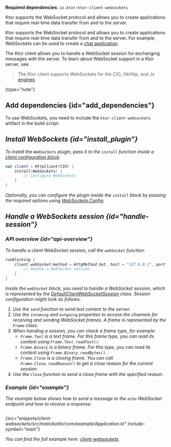 [//]: # (title: Client WebSockets)

<tldr>
<p>
<b>Required dependencies</b>: <code>io.ktor:ktor-client-websockets</code>
</p>
<var name="example_name" value="client-websockets"/>
<include from="lib.topic" element-id="download_example"/>
</tldr>

<link-summary>
Ktor supports the WebSocket protocol and allows you to create applications that require real-time data transfer from and to the server.
</link-summary>

Ktor supports the WebSocket protocol and allows you to create applications that require real-time data transfer from and to the server. For example, WebSockets can be used to create a [chat application](getting_started_ktor_client_chat.md).

The Ktor client allows you to handle a WebSocket session for exchanging messages with the server. To learn about WebSocket support in a Ktor server, see [](websocket.md).

> The Ktor client supports WebSockets for the CIO, OkHttp, and Js [engines](http-client_engines.md).
> 
{type="note"}


## Add dependencies {id="add_dependencies"}
To use WebSockets, you need to include the `ktor-client-websockets` artifact in the build script:

<var name="artifact_name" value="ktor-client-websockets"/>
<include from="lib.topic" element-id="add_ktor_artifact"/>

## Install WebSockets {id="install_plugin"}
To install the `WebSockets` plugin, pass it to the `install` function inside a [client configuration block](create-client.md#configure-client):

```kotlin
val client = HttpClient(CIO) {
    install(WebSockets) {
        // Configure WebSockets
    }
}
```

Optionally, you can configure the plugin inside the `install` block by passing the required options using [WebSockets.Config](https://api.ktor.io/ktor-client/ktor-client-core/io.ktor.client.plugins.websocket/-web-sockets/-config/index.html).


## Handle a WebSockets session {id="handle-session"}
### API overview {id="api-overview"}

To handle a client WebSocket session, call the `webSocket` function:

```kotlin
runBlocking {
    client.webSocket(method = HttpMethod.Get, host = "127.0.0.1", port = 8080, path = "/echo") {
        // Handle a WebSocket session
    }
}
```

Inside the `webSocket` block, you need to handle a WebSocket session, which is represented by the [DefaultClientWebSocketSession](https://api.ktor.io/ktor-shared/ktor-websockets/io.ktor.websocket/-default-web-socket-session/index.html) class. Session configuration might look as follows:

1. Use the `send` function to send text content to the server.
2. Use the `incoming` and `outgoing` properties to access the channels for receiving and sending WebSocket frames. A frame is represented by the `Frame` class.
3. When handing a session, you can check a frame type, for example:
    * `Frame.Text` is a text frame. For this frame type, you can read its content using `Frame.Text.readText()`.
    * `Frame.Binary` is a binary frame. For this type, you can read its content using `Frame.Binary.readBytes()`.
    * `Frame.Close` is a closing frame. You can call `Frame.Close.readReason()` to get a close reason for the current session.
4. Use the `close` function to send a close frame with the specified reason.

### Example {id="example"}

The example below shows how to send a message to the `echo` WebSocket endpoint and how to receive a response:

```kotlin
```
{src="snippets/client-websockets/src/main/kotlin/com/example/Application.kt" include-symbol="main"}

You can find the full example here: [client-websockets](https://github.com/ktorio/ktor-documentation/tree/%current-branch%/codeSnippets/snippets/client-websockets).
